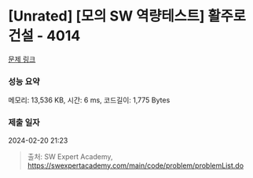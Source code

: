 # [Unrated] [모의 SW 역량테스트] 활주로 건설 - 4014 

[문제 링크](https://swexpertacademy.com/main/code/problem/problemDetail.do?contestProbId=AWIeW7FakkUDFAVH) 

### 성능 요약

메모리: 13,536 KB, 시간: 6 ms, 코드길이: 1,775 Bytes

### 제출 일자

2024-02-20 21:23



> 출처: SW Expert Academy, https://swexpertacademy.com/main/code/problem/problemList.do